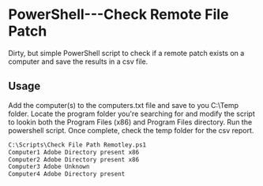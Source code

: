 # PowerShell---Check Remote File Patch
Dirty, but simple PowerShell script to check if a remote patch exists on a computer and save the results in a csv file.

## Usage
Add the computer(s) to the computers.txt file and save to you C:\Temp folder.
Locate the program folder you're searching for and modify the script to lookin both the Program Files (x86) and Program Files directory.
Run the powershell script. 
Once complete, check the temp folder for the csv report.


```sh
C:\Scripts\Check File Path Remotley.ps1
Computer1 Adobe Directory present x86
Computer2 Adobe Directory present x86
Computer3 Adobe Unknown
Computer4 Adobe Directory present

```
